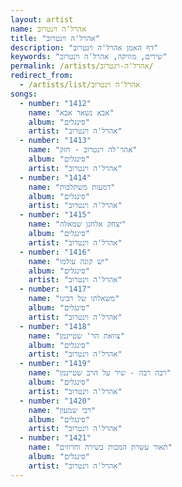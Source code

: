 ```yaml
---
layout: artist
name: אהרל'ה וינטרוב
title: "אהרל'ה וינטרוב"
description: "דף האמן אהרל'ה וינטרוב"
keywords: "שירים, מוזיקה, אהרל'ה וינטרוב"
permalink: /artists/אהרל'ה-וינטרוב/
redirect_from:
  - /artists/list/אהרל'ה וינטרוב
songs:
  - number: "1412"
    name: "אבא נשאר אבא"
    album: "סינגלים"
    artist: "אהרל'ה וינטרוב"
  - number: "1413"
    name: "אהר'לה וינטרוב - חזק"
    album: "סינגלים"
    artist: "אהרל'ה וינטרוב"
  - number: "1414"
    name: "דמעות משתלבות"
    album: "סינגלים"
    artist: "אהרל'ה וינטרוב"
  - number: "1415"
    name: "יצחק אלחנן שמאלה"
    album: "סינגלים"
    artist: "אהרל'ה וינטרוב"
  - number: "1416"
    name: "יש קונה עולמו"
    album: "סינגלים"
    artist: "אהרל'ה וינטרוב"
  - number: "1417"
    name: "משאלתו של רבינו"
    album: "סינגלים"
    artist: "אהרל'ה וינטרוב"
  - number: "1418"
    name: "צוואת הר' שטיינמן"
    album: "סינגלים"
    artist: "אהרל'ה וינטרוב"
  - number: "1419"
    name: "רבה רבה - שיר על הרב שטיינמן"
    album: "סינגלים"
    artist: "אהרל'ה וינטרוב"
  - number: "1420"
    name: "רבי שמעון"
    album: "סינגלים"
    artist: "אהרל'ה וינטרוב"
  - number: "1421"
    name: "תאור עשרת המכות בשירה וחרוזים"
    album: "סינגלים"
    artist: "אהרל'ה וינטרוב"
---
```

